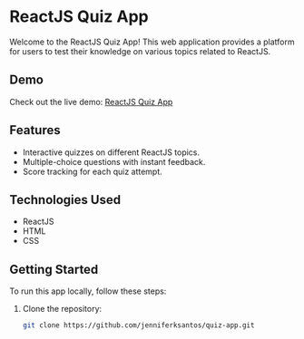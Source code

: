 # ReactJS Quiz App

Welcome to the ReactJS Quiz App! This web application provides a platform for users to test their knowledge on various topics related to ReactJS.

## Demo

Check out the live demo: [ReactJS Quiz App](https://jenniferksantos.github.io/quiz-app/)

## Features

- Interactive quizzes on different ReactJS topics.
- Multiple-choice questions with instant feedback.
- Score tracking for each quiz attempt.

## Technologies Used

- ReactJS
- HTML
- CSS

## Getting Started

To run this app locally, follow these steps:

1. Clone the repository:

   ```bash
   git clone https://github.com/jenniferksantos/quiz-app.git
